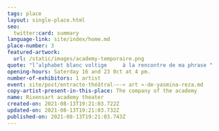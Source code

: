 ```yaml
---
tags: place
layout: single-place.html
seo:
  twitter:card: summary
language-link: site/index/home.md
place-number: 3
featured-artwork:
  url: /static/images/academy-temporaire.png
quote: "l’alphabet blanc voltige     à la rencontre de ma phrase "
opening-hours: Saterday 16 and 23 0ct at 4 pm.
number-of-exhibitors: 1 artist
event: site/post/entracte-théâtral-–-« art »-de-yasmina-reza.md
copy-artist-present-in-this-place: The company of the academy
name: Rixensart academy theater
created-on: 2021-08-13T19:21:03.722Z
updated-on: 2021-08-13T19:21:03.732Z
published-on: 2021-08-13T19:21:03.743Z
---
```

